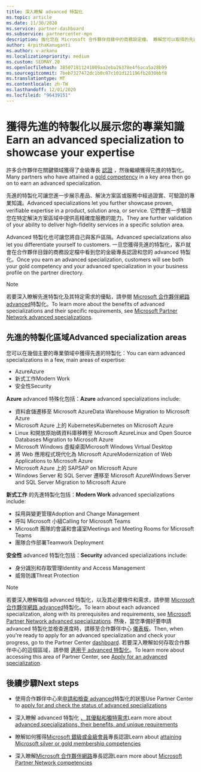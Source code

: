 ```yaml
---
title: 深入瞭解 advanced 特製化
ms.topic: article
ms.date: 11/30/2020
ms.service: partner-dashboard
ms.subservice: partnercenter-mpn
description: 強化您在 Microsoft 合作夥伴目錄中的商務設定檔。 瞭解您可以取得的先進特製化，以及您現有的金級和銀級專長認證。
author: ArpithaKanuganti
ms.author: v-arkanu
ms.localizationpriority: medium
ms.custom: SEOMAY.20
ms.openlocfilehash: 385071811241009aa2eba26378e4f6aca5a28b99
ms.sourcegitcommit: 7beb7327472dc1b0c07c101d121196fb2830bbf8
ms.translationtype: MT
ms.contentlocale: zh-TW
ms.lasthandoff: 12/01/2020
ms.locfileid: "96439151"
---
```

# <a name="earn-an-advanced-specialization-to-showcase-your-expertise"></a><span data-ttu-id="64f48-104">獲得先進的特製化以展示您的專業知識</span><span class="sxs-lookup"><span data-stu-id="64f48-104">Earn an advanced specialization to showcase your expertise</span></span>

<span data-ttu-id="64f48-105">許多合作夥伴在關鍵領域獲得了金級專長 [認證](learn-about-competencies.md) ，然後繼續獲得先進的特製化。</span><span class="sxs-lookup"><span data-stu-id="64f48-105">Many partners who have attained a [gold competency](learn-about-competencies.md) in a key area then go on to earn an advanced specialization.</span></span>

<span data-ttu-id="64f48-106">先進的特製化可讓您進一步展示產品、解決方案區或服務中經過證實、可驗證的專業知識。</span><span class="sxs-lookup"><span data-stu-id="64f48-106">Advanced specializations let you further showcase proven, verifiable expertise in a product, solution area, or service.</span></span> <span data-ttu-id="64f48-107">它們會進一步驗證您在特定解決方案區域中提供高精確度服務的能力。</span><span class="sxs-lookup"><span data-stu-id="64f48-107">They are further validation of your ability to deliver high-fidelity services in a specific solution area.</span></span>

<span data-ttu-id="64f48-108">Advanced 特製化也可讓您將自己與客戶區隔。</span><span class="sxs-lookup"><span data-stu-id="64f48-108">Advanced specializations also let you differentiate yourself to customers.</span></span> <span data-ttu-id="64f48-109">一旦您獲得先進的特製化，客戶就會在合作夥伴目錄的商務設定檔中看到您的金級專長認證和您的 advanced 特製化。</span><span class="sxs-lookup"><span data-stu-id="64f48-109">Once you earn an advanced specialization, customers will see both your gold competency and your advanced specialization in your business profile on the partner directory.</span></span>

> [!NOTE]
> <span data-ttu-id="64f48-110">若要深入瞭解先進特製化及其特定需求的優點，請參閱 [Microsoft 合作夥伴網路 advanced](https://partner.microsoft.com/membership/advanced-specialization)特製化。</span><span class="sxs-lookup"><span data-stu-id="64f48-110">To learn more about the benefits of advanced specializations and their specific requirements, see [Microsoft Partner Network advanced specializations](https://partner.microsoft.com/membership/advanced-specialization).</span></span>

## <a name="advanced-specialization-areas"></a><span data-ttu-id="64f48-111">先進的特製化區域</span><span class="sxs-lookup"><span data-stu-id="64f48-111">Advanced specialization areas</span></span>

<span data-ttu-id="64f48-112">您可以在幾個主要的專業領域中獲得先進的特製化：</span><span class="sxs-lookup"><span data-stu-id="64f48-112">You can earn advanced specializations in a few, main areas of expertise:</span></span>

- <span data-ttu-id="64f48-113">Azure</span><span class="sxs-lookup"><span data-stu-id="64f48-113">Azure</span></span>
- <span data-ttu-id="64f48-114">新式工作</span><span class="sxs-lookup"><span data-stu-id="64f48-114">Modern Work</span></span>
- <span data-ttu-id="64f48-115">安全性</span><span class="sxs-lookup"><span data-stu-id="64f48-115">Security</span></span>

<span data-ttu-id="64f48-116">**Azure** advanced 特殊化包括：</span><span class="sxs-lookup"><span data-stu-id="64f48-116">**Azure** advanced specializations include:</span></span>

- <span data-ttu-id="64f48-117">資料倉儲遷移至 Microsoft Azure</span><span class="sxs-lookup"><span data-stu-id="64f48-117">Data Warehouse Migration to Microsoft Azure</span></span>
- <span data-ttu-id="64f48-118">Microsoft Azure 上的 Kubernetes</span><span class="sxs-lookup"><span data-stu-id="64f48-118">Kubernetes on Microsoft Azure</span></span>
- <span data-ttu-id="64f48-119">Linux 和開放原始碼資料庫移轉至 Microsoft Azure</span><span class="sxs-lookup"><span data-stu-id="64f48-119">Linux and Open Source Databases Migration to Microsoft Azure</span></span>
- <span data-ttu-id="64f48-120">Microsoft Windows 虛擬桌面</span><span class="sxs-lookup"><span data-stu-id="64f48-120">Microsoft Windows Virtual Desktop</span></span>
- <span data-ttu-id="64f48-121">將 Web 應用程式現代化為 Microsoft Azure</span><span class="sxs-lookup"><span data-stu-id="64f48-121">Modernization of Web Applications to Microsoft Azure</span></span>
- <span data-ttu-id="64f48-122">Microsoft Azure 上的 SAP</span><span class="sxs-lookup"><span data-stu-id="64f48-122">SAP on Microsoft Azure</span></span>
- <span data-ttu-id="64f48-123">Windows Server 和 SQL Server 遷移至 Microsoft Azure</span><span class="sxs-lookup"><span data-stu-id="64f48-123">Windows Server and SQL Server Migration to Microsoft Azure</span></span>

<span data-ttu-id="64f48-124">**新式工作** 的先進特製化包括：</span><span class="sxs-lookup"><span data-stu-id="64f48-124">**Modern Work** advanced specializations include:</span></span>

- <span data-ttu-id="64f48-125">採用與變更管理</span><span class="sxs-lookup"><span data-stu-id="64f48-125">Adoption and Change Management</span></span>
- <span data-ttu-id="64f48-126">呼叫 Microsoft 小組</span><span class="sxs-lookup"><span data-stu-id="64f48-126">Calling for Microsoft Teams</span></span>
- <span data-ttu-id="64f48-127">Microsoft 團隊的會議和會議室</span><span class="sxs-lookup"><span data-stu-id="64f48-127">Meetings and Meeting Rooms for Microsoft Teams</span></span>
- <span data-ttu-id="64f48-128">團隊合作部署</span><span class="sxs-lookup"><span data-stu-id="64f48-128">Teamwork Deployment</span></span>

<span data-ttu-id="64f48-129">**安全性** advanced 特製化包括：</span><span class="sxs-lookup"><span data-stu-id="64f48-129">**Security** advanced specializations include:</span></span>

- <span data-ttu-id="64f48-130">身分識別和存取管理</span><span class="sxs-lookup"><span data-stu-id="64f48-130">Identity and Access Management</span></span>
- <span data-ttu-id="64f48-131">威脅防護</span><span class="sxs-lookup"><span data-stu-id="64f48-131">Threat Protection</span></span>

> [!NOTE]
> <span data-ttu-id="64f48-132">若要深入瞭解每個 advanced 特製化，以及其必要條件和需求，請參閱 [Microsoft 合作夥伴網路 advanced](https://partner.microsoft.com/membership/advanced-specialization)特製化。</span><span class="sxs-lookup"><span data-stu-id="64f48-132">To learn about each advanced specialization, along with its prerequisites and requirements, see [Microsoft Partner Network advanced specializations](https://partner.microsoft.com/membership/advanced-specialization).</span></span> <span data-ttu-id="64f48-133">然後，當您準備好要申請 advanced 特製化並檢查進度時，請移至合作夥伴中心 [儀表板](https://partner.microsoft.com/dashboard)。</span><span class="sxs-lookup"><span data-stu-id="64f48-133">Then, when you're ready to apply for an advanced specialization and check your progress, go to the Partner Center [dashboard](https://partner.microsoft.com/dashboard).</span></span> <span data-ttu-id="64f48-134">若要深入瞭解如何存取合作夥伴中心的這個區域，請參閱 [適用于 advanced 特製化](advanced-specializations-apply.md)。</span><span class="sxs-lookup"><span data-stu-id="64f48-134">To learn more about accessing this area of Partner Center, see [Apply for an advanced specialization](advanced-specializations-apply.md).</span></span>

## <a name="next-steps"></a><span data-ttu-id="64f48-135">後續步驟</span><span class="sxs-lookup"><span data-stu-id="64f48-135">Next steps</span></span>

- <span data-ttu-id="64f48-136">使用合作夥伴中心來[申請和檢查 advanced](advanced-specializations-apply.md)特製化的狀態</span><span class="sxs-lookup"><span data-stu-id="64f48-136">Use Partner Center to [apply for and check the status of advanced specializations](advanced-specializations-apply.md)</span></span>

- <span data-ttu-id="64f48-137">深入瞭解 advanced 特製化 [、其優點和獨特需求](https://partner.microsoft.com/membership/advanced-specialization)</span><span class="sxs-lookup"><span data-stu-id="64f48-137">Learn more about [advanced specializations, their benefits, and unique requirements](https://partner.microsoft.com/membership/advanced-specialization)</span></span>

- <span data-ttu-id="64f48-138">瞭解如何獲得[Microsoft 銀級或金級會員](learn-about-competencies.md)專長認證</span><span class="sxs-lookup"><span data-stu-id="64f48-138">Learn about [attaining Microsoft silver or gold membership competencies](learn-about-competencies.md)</span></span>

- <span data-ttu-id="64f48-139">深入瞭解[Microsoft 合作夥伴網路](https://partner.microsoft.com/membership/competencies)專長認證</span><span class="sxs-lookup"><span data-stu-id="64f48-139">Learn more about [Microsoft Partner Network competencies](https://partner.microsoft.com/membership/competencies)</span></span>